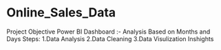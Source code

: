 # Online_Sales_Data
Project Objective 
Power BI Dashboard :- 
Analysis Based on Months and Days
Steps:
1.Data Analysis
2.Data Cleaning
3.Data Visulization Inshights
